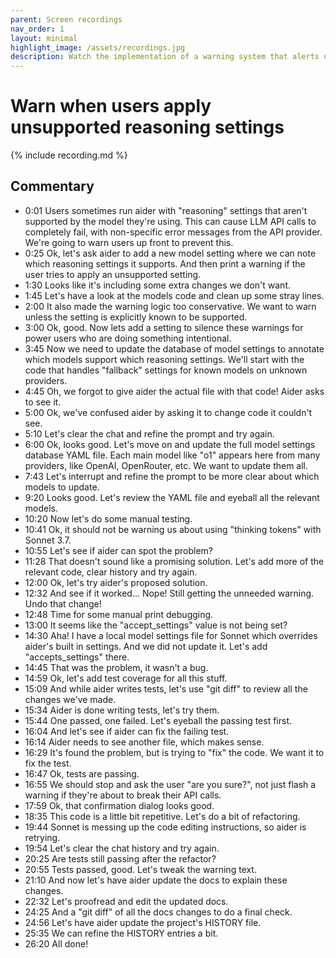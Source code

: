 ```yaml
---
parent: Screen recordings
nav_order: 1
layout: minimal
highlight_image: /assets/recordings.jpg
description: Watch the implementation of a warning system that alerts users when they try to apply reasoning settings to models that don't support them. Includes adding model metadata, confirmation dialogs, refactoring, and comprehensive test coverage.
---
```


# Warn when users apply unsupported reasoning settings

<script>
const recording_id = "model-accepts-settings";
const recording_url = "https://gist.githubusercontent.com/paul-gauthier/66b1b5aa7136147702c98afc4987c0d4/raw/4b5c7ddf7e80db1ff4dfa78fe158bc000fc42e0e/accepts-settings.cast";
</script>

{% include recording.md %}

## Commentary

- 0:01 Users sometimes run aider with "reasoning" settings that aren't supported by the model they're using. This can cause LLM API calls to completely fail, with non-specific error messages from the API provider. We're going to warn users up front to prevent this.
- 0:25 Ok, let's ask aider to add a new model setting where we can note which reasoning settings it supports. And then print a warning if the user tries to apply an unsupported setting.
- 1:30 Looks like it's including some extra changes we don't want.
- 1:45 Let's have a look at the models code and clean up some stray lines.
- 2:00 It also made the warning logic too conservative. We want to warn unless the setting is explicitly known to be supported.
- 3:00 Ok, good. Now lets add a setting to silence these warnings for power users who are doing something intentional.
- 3:45 Now we need to update the database of model settings to annotate which models support which reasoning settings. We'll start with the code that handles "fallback" settings for known models on unknown providers.
- 4:45 Oh, we forgot to give aider the actual file with that code! Aider asks to see it.
- 5:00 Ok, we've confused aider by asking it to change code it couldn't see.
- 5:10 Let's clear the chat and refine the prompt and try again.
- 6:00 Ok, looks good. Let's move on and update the full model settings database YAML file. Each main model like "o1" appears here from many providers, like OpenAI, OpenRouter, etc. We want to update them all.
- 7:43 Let's interrupt and refine the prompt to be more clear about which models to update.
- 9:20 Looks good. Let's review the YAML file and eyeball all the relevant models.
- 10:20 Now let's do some manual testing.
- 10:41 Ok, it should not be warning us about using "thinking tokens" with Sonnet 3.7.
- 10:55 Let's see if aider can spot the problem?
- 11:28 That doesn't sound like a promising solution. Let's add more of the relevant code, clear history and try again.
- 12:00 Ok, let's try aider's proposed solution.
- 12:32 And see if it worked... Nope! Still getting the unneeded warning. Undo that change!
- 12:48 Time for some manual print debugging.
- 13:00 It seems like the "accept_settings" value is not being set?
- 14:30 Aha! I have a local model settings file for Sonnet which overrides aider's built in settings. And we did not update it. Let's add "accepts_settings" there.
- 14:45 That was the problem, it wasn't a bug.
- 14:59 Ok, let's add test coverage for all this stuff.
- 15:09 And while aider writes tests, let's use "git diff" to review all the changes we've made.
- 15:34 Aider is done writing tests, let's try them.
- 15:44 One passed, one failed. Let's eyeball the passing test first.
- 16:04 And let's see if aider can fix the failing test.
- 16:14 Aider needs to see another file, which makes sense.
- 16:29 It's found the problem, but is trying to "fix" the code. We want it to fix the test.
- 16:47 Ok, tests are passing.
- 16:55 We should stop and ask the user "are you sure?", not just flash a warning if they're about to break their API calls.
- 17:59 Ok, that confirmation dialog looks good.
- 18:35 This code is a little bit repetitive. Let's do a bit of refactoring.
- 19:44 Sonnet is messing up the code editing instructions, so aider is retrying.
- 19:54 Let's clear the chat history and try again.
- 20:25 Are tests still passing after the refactor?
- 20:55 Tests passed, good. Let's tweak the warning text.
- 21:10 And now let's have aider update the docs to explain these changes.
- 22:32 Let's proofread and edit the updated docs.
- 24:25 And a "git diff" of all the docs changes to do a final check.
- 24:56 Let's have aider update the project's HISTORY file.
- 25:35 We can refine the HISTORY entries a bit.
- 26:20 All done!






